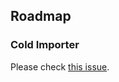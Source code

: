 ## Roadmap

### Cold Importer

Please check [this issue](https://github.com/mistyexhibit/go-ipld-eth-import/issues/1).
